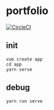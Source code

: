 # portfolio
[![CircleCI](https://circleci.com/gh/ymmmtym/portfolio.svg?style=svg)](https://circleci.com/gh/ymmmtym/portfolio)
## init
```
vue create app
cd app
yarn serve
```

## debug
```
yarn run serve
```